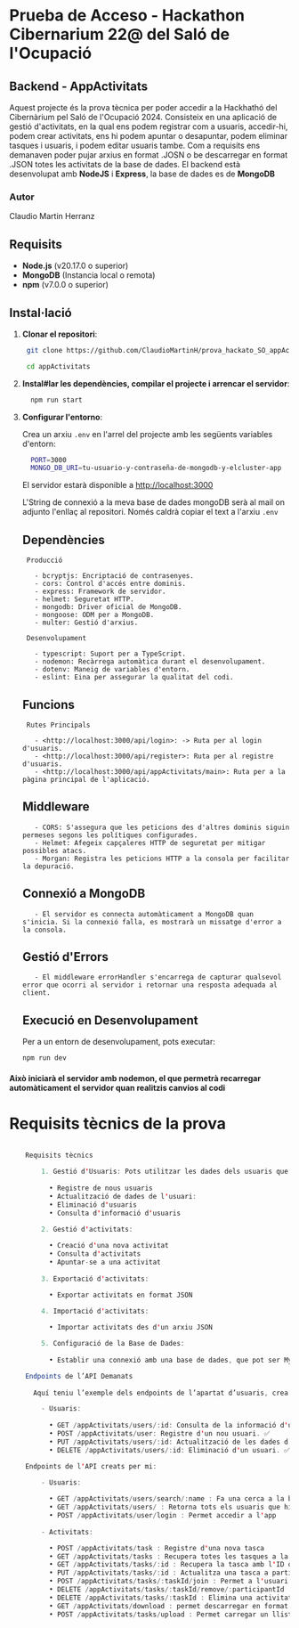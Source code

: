 # Prueba de Acceso - Hackathon Cibernarium 22@ del Saló de l'Ocupació

## Backend - AppActivitats

Aquest projecte és la prova tècnica per poder accedir a la Hackhathó del Cibernàrium pel Saló de l'Ocupació 2024.
Consisteix en una aplicació de gestió d'activitats, en la qual ens podem registrar com a usuaris, accedir-hi, podem crear activitats, ens hi podem apuntar o desapuntar, podem eliminar tasques i usuaris, i podem editar usuaris tambe.
Com a requisits ens demanaven poder pujar arxius en format .JOSN o be descarregar en format .JSON totes les activitats de la base de dades.
El backend està desenvolupat amb **NodeJS** i **Express**, la base de dades es de **MongoDB**

### Autor

Claudio Martin Herranz

## Requisits

- **Node.js** (v20.17.0 o superior)
- **MongoDB** (Instancia local o remota)
- **npm** (v7.0.0 o superior)

## Instal·lació

1. **Clonar el repositori**:

   ```bash
    git clone https://github.com/ClaudioMartinH/prova_hackato_SO_appActivitats.git
   
    cd appActivitats
   ```

2. **Instal#lar les dependències, compilar el projecte i arrencar el servidor**:

    ```bash
      npm run start 
    ```

3. **Configurar l'entorno**:

    Crea un arxiu `` .env `` en l'arrel del projecte amb les següents variables d'entorn:

    ```bash
      PORT=3000
      MONGO_DB_URI=tu-usuario-y-contraseña-de-mongodb-y-elcluster-app
    ```

    El servidor estarà disponible a <http://localhost:3000>

    L'String de connexió a la meva base de dades mongoDB serà al mail on adjunto l'enllaç al repositori.
    Només caldrà copiar el text a l'arxiu `` .env ``

   ## Dependències

        Producció

          - bcryptjs: Encriptació de contrasenyes.
          - cors: Control d'accés entre dominis.
          - express: Framework de servidor.
          - helmet: Seguretat HTTP.
          - mongodb: Driver oficial de MongoDB.
          - mongoose: ODM per a MongoDB.
          - multer: Gestió d'arxius.

        Desenvolupament

          - typescript: Suport per a TypeScript.
          - nodemon: Recàrrega automàtica durant el desenvolupament.
          - dotenv: Maneig de variables d'entorn.
          - eslint: Eina per assegurar la qualitat del codi.

   ## Funcions

        Rutes Principals

          - <http://localhost:3000/api/login>: -> Ruta per al login d'usuaris.
          - <http://localhost:3000/api/register>: Ruta per al registre d'usuaris.
          - <http://localhost:3000/api/appActivitats/main>: Ruta per a la pàgina principal de l'aplicació.

   ## Middleware  

          - CORS: S'assegura que les peticions des d'altres dominis siguin permeses segons les polítiques configurades.
          - Helmet: Afegeix capçaleres HTTP de seguretat per mitigar possibles atacs.
          - Morgan: Registra les peticions HTTP a la consola per facilitar la depuració.
          
   ## Connexió a MongoDB

          - El servidor es connecta automàticament a MongoDB quan s'inicia. Si la connexió falla, es mostrarà un missatge d'error a la consola.

   ## Gestió d'Errors

          - El middleware errorHandler s'encarrega de capturar qualsevol error que ocorri al servidor i retornar una resposta adequada al client.

   ## Execució en Desenvolupament

      Per a un entorn de desenvolupament, pots executar:

      ```bash
      npm run dev
      ```

#### Això iniciarà el servidor amb nodemon, el que permetrà recarregar automàticament el servidor quan realitzis canvios al codi

# Requisits tècnics de la prova

```java

    Requisits tècnics
    
        1. Gestió d'Usuaris: Pots utilitzar les dades dels usuaris que consideris: nom, cognoms, edad, email...
        
          • Registre de nous usuaris
          • Actualització de dades de l'usuari:
          • Eliminació d'usuaris
          • Consulta d'informació d'usuaris

        2. Gestió d'activitats:
        
          • Creació d'una nova activitat
          • Consulta d'activitats
          • Apuntar-se a una activitat
      
        3. Exportació d'activitats:

          • Exportar activitats en format JSON

        4. Importació d'activitats:
        
          • Importar activitats des d'un arxiu JSON

        5. Configuració de la Base de Dades:
          
          • Establir una connexió amb una base de dades, que pot ser MySQL o MongoDB, per     emmagatzemar les dades d'usuaris i activitats.

    Endpoints de l’API Demanats
      
      Aquí teniu l’exemple dels endpoints de l’apartat d’usuaris, crea els endpoints necessaris per gestionar la resta de l’aplicació.

        - Usuaris:
          
          • GET /appActivitats/users/:id: Consulta de la informació d'un usuari. ✅
          • POST /appActivitats/user: Registre d'un nou usuari. ✅
          • PUT /appActivitats/users/:id: Actualització de les dades d'un usuari. ✅
          • DELETE /appActivitats/users/:id: Eliminació d'un usuari. ✅

    Endpoints de l'API creats per mi:

        - Usuaris:
          
          • GET /appActivitats/users/search/:name : Fa una cerca a la base de dades pel nom de l'usuari donat.
          • GET /appActivitats/users/ : Retorna tots els usuaris que hi han enregistrats a la base de dades
          • POST /appActivitats/user/login : Permet accedir a l'app
    
        - Activitats:

          • POST /appActivitats/task : Registre d'una nova tasca
          • GET /appActivitats/tasks : Recupera totes les tasques a la base de dades
          • GET /appActivitats/tasks/:id : Recupera la tasca amb l'ID que li passe,
          • PUT /appActivitats/tasks/:id : Actualitza una tasca a partir de la cerca per id
          • POST /appActivitats/tasks/:taskId/join : Permet a l'usuari registrarse en l'activitat
          • DELETE /appActivitats/tasks/:taskId/remove/:participantId : Elimina usuari de l'activitat
          • DELETE /appActivitats/tasks/:taskId : Elimina una activitat
          • GET /appActivitats/download : permet descarregar en format JSON la llista de tasques de la base de dades amb els seus participants
          • POST /appActivitats/tasks/upload : Permet carregar un llistat de tasques en format JSON i el desa a la carpeta uploads
          

